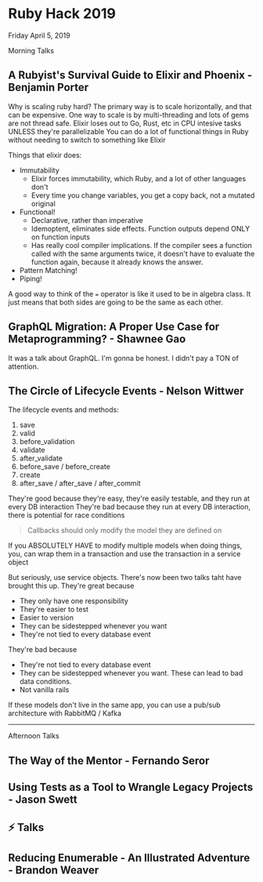 # Ruby Hack 2019

Friday April 5, 2019

Morning Talks

## A Rubyist's Survival Guide to Elixir and Phoenix - Benjamin Porter

Why is scaling ruby hard? The primary way is to scale horizontally, and that can be expensive.
One way to scale is by multi-threading and lots of gems are not thread safe.
Elixir loses out to Go, Rust, etc in CPU intesive tasks UNLESS they're parallelizable
You can do a lot of functional things in Ruby without needing to switch to something like Elixir

Things that elixir does:

- Immutability
  - Elixir forces immutability, which Ruby, and a lot of other languages don't
  - Every time you change variables, you get a copy back, not a mutated original
- Functional!
  - Declarative, rather than imperative
  - Idemoptent, eliminates side effects. Function outputs depend ONLY on function inputs
  - Has really cool compiler implications. If the compiler sees a function called with the same arguments twice, it doesn't have to evaluate the function again, because it already knows the answer.
- Pattern Matching!
- Piping!

A good way to think of the `=` operator is like it used to be in algebra class. It just means that both sides are going to be the same as each other.

## GraphQL Migration: A Proper Use Case for Metaprogramming? - Shawnee Gao

It was a talk about GraphQL. I'm gonna be honest. I didn't pay a TON of attention.

## The Circle of Lifecycle Events - Nelson Wittwer

The lifecycle events and methods:

1. save
1. valid
1. before_validation
1. validate
1. after_validate
1. before_save / before_create
1. create
1. after_save / after_save / after_commit

They're good because they're easy, they're easily testable, and they run at every DB interaction
They're bad because they run at every DB interaction, there is potential for race conditions

> Callbacks should only modify the model they are defined on

If you ABSOLUTELY HAVE to modify multiple models when doing things, you, can wrap them in a transaction and use the transaction in a service object

But seriously, use service objects. There's now been two talks taht have brought this up.
They're great because

- They only have one responsibility
- They're easier to test
- Easier to version
- They can be sidestepped whenever you want
- They're not tied to every database event

They're bad because

- They're not tied to every database event
- They can be sidestepped whenever you want. These can lead to bad data conditions.
- Not vanilla rails

If these models don't live in the same app, you can use a pub/sub architecture with RabbitMQ / Kafka

---

Afternoon Talks

## The Way of the Mentor - Fernando Seror

## Using Tests as a Tool to Wrangle Legacy Projects - Jason Swett

## ⚡️ Talks

## Reducing Enumerable - An Illustrated Adventure - Brandon Weaver
